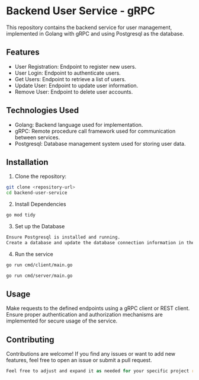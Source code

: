 # Backend User Service - gRPC

This repository contains the backend service for user management, implemented in Golang with gRPC and using Postgresql as the database.

## Features

- User Registration: Endpoint to register new users.
- User Login: Endpoint to authenticate users.
- Get Users: Endpoint to retrieve a list of users.
- Update User: Endpoint to update user information.
- Remove User: Endpoint to delete user accounts.

## Technologies Used

- Golang: Backend language used for implementation.
- gRPC: Remote procedure call framework used for communication between services.
- Postgresql: Database management system used for storing user data.

## Installation

1. Clone the repository:

```bash
git clone <repository-url>
cd backend-user-service

```

2. Install Dependencies
```bash
go mod tidy
```

3. Set up the Database 
```bash
Ensure Postgresql is installed and running.
Create a database and update the database connection information in the configuration file (config.yaml or similar).
```

4. Run the service 
```bash 
go run cmd/client/main.go

go run cmd/server/main.go
```

## Usage
Make requests to the defined endpoints using a gRPC client or REST client.
Ensure proper authentication and authorization mechanisms are implemented for secure usage of the service.

## Contributing
Contributions are welcome! If you find any issues or want to add new features, feel free to open an issue or submit a pull request.

```rust
Feel free to adjust and expand it as needed for your specific project requirements!
```